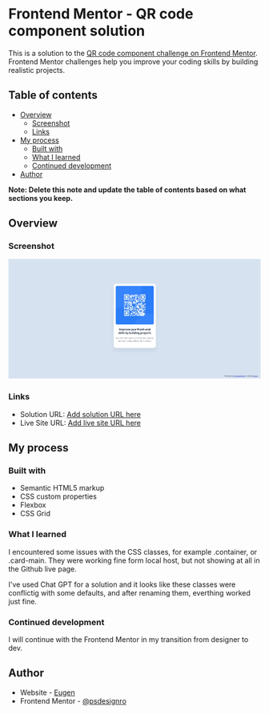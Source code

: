 # Frontend Mentor - QR code component solution

This is a solution to the [QR code component challenge on Frontend Mentor](https://www.frontendmentor.io/challenges/qr-code-component-iux_sIO_H). Frontend Mentor challenges help you improve your coding skills by building realistic projects. 

## Table of contents

- [Overview](#overview)
  - [Screenshot](#screenshot)
  - [Links](#links)
- [My process](#my-process)
  - [Built with](#built-with)
  - [What I learned](#what-i-learned)
  - [Continued development](#continued-development)
 - [Author](#author)

**Note: Delete this note and update the table of contents based on what sections you keep.**

## Overview

### Screenshot

![](https://github.com/psdesignro/qr-code-challenge/blob/main/images/screenshot.jpg)

### Links

- Solution URL: [Add solution URL here](https://github.com/psdesignro/qr-code-challenge)
- Live Site URL: [Add live site URL here](https://psdesignro.github.io/qr-code-challenge/)

## My process

### Built with

- Semantic HTML5 markup
- CSS custom properties
- Flexbox
- CSS Grid


### What I learned

I encountered some issues with the CSS classes, for example .container, or .card-main. They were working fine form local host, but not showing at all in the Github live page. 

I've used Chat GPT for a solution and it looks like these classes were conflictig with some defaults, and after renaming them, everthing worked just fine.



### Continued development

I will continue with the Frontend Mentor in my transition from designer to dev.



## Author

- Website - [Eugen](https://github.com/psdesignro)
- Frontend Mentor - [@psdesignro](https://www.frontendmentor.io/profile/psdesignro)

